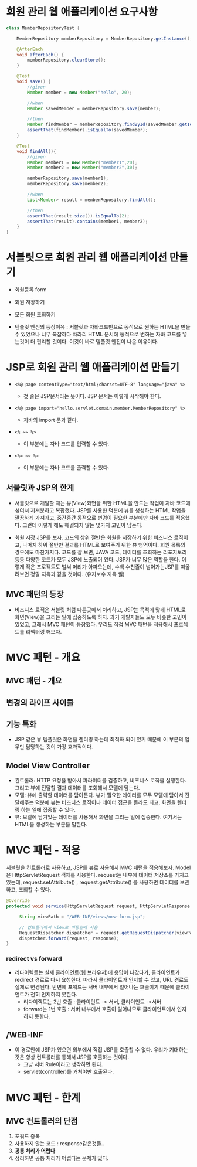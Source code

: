 
# 회원 관리 웹 애플리케이션 요구사항

```java
class MemberRepositoryTest {

    MemberRepository memberRepository = MemberRepository.getInstance();

    @AfterEach
    void afterEach() {
        memberRepository.clearStore();
    }

    @Test
    void save() {
        //given
        Member member = new Member("hello", 20);

        //when
        Member savedMember = memberRepository.save(member);

        //then
        Member findMember = memberRepository.findById(savedMember.getId());
        assertThat(findMember).isEqualTo(savedMember);
    }

    @Test
    void findAll(){
        //given
        Member member1 = new Member("member1",20);
        Member member2 = new Member("member2",30);

        memberRepository.save(member1);
        memberRepository.save(member2);

        //when
        List<Member> result = memberRepository.findAll();

        //then
        assertThat(result.size()).isEqualTo(2);
        assertThat(result).contains(member1, member2);
    }
}
```

# 서블릿으로 회원 관리 웹 애플리케이션 만들기

+ 회원등록 form 
+ 회원 저장하기
+ 모든 회원 조회하기

+ 템플릿 엔진의 등장이유 : 서블릿과 자바코드만으로 동적으로 원하는 HTML을 만들 수 있었으나 너무 복잡하다 차라리 HTML 문서에 동적으로 변하는 자바 코드를 넣는것이 더 편리할 것이다. 이것이 바로 템플릿 엔진이 나온 이유이다.

# JSP로 회원 관리 웹 애플리케이션 만들기

+ ```<%@ page contentType="text/html;charset=UTF-8" language="java" %>```
    - 첫 줄은 JSP문서라는 뜻이다. JSP 문서는 이렇게 시작해야 한다.

+ ```<%@ page import="hello.servlet.domain.member.MemberRepository" %>```
    - 자바의 import 문과 같다.
+ ```<% ~~ %>```
    - 이 부분에는 자바 코드를 입력할 수 있다.
+ ```<%= ~~ %>```
    - 이 부분에는 자바 코드를 출력할 수 있다.

## 서블릿과 JSP의 한계
+ 서블릿으로 개발할 때는 뷰(View)화면을 위한 HTML을 만드는 작업이 자바 코드에 섞여서 지저분하고 복잡했다. JSP를 사용한 덕분에 뷰를 생성하는 HTML 작업을 깔끔하게 가져가고, 중간중간 동적으로 변경이 필요한 부분에만 자바 코드를 적용했다. 그런데 이렇게 해도 해결되지 않는 몇가지 고민이 남는다.

+ 회원 저장 JSP를 보자. 코드의 상위 절반은 회원을 저장하기 위한 비즈니스 로직이고, 나머지 하위 절반만 결과를 HTML로 보여주기 위한 뷰 영역이다. 회원 목록의 경우에도 마찬가지다.
코드를 잘 보면, JAVA 코드, 데이터를 조회하는 리포지토리 등등 다양한 코드가 모두 JSP에 노출되어 있다. JSP가 너무 많은 역할을 한다. 이렇게 작은 프로젝트도 벌써 머리가 아파오는데, 수백 수천줄이 넘어가는JSP를 떠올려보면 정말 지옥과 같을 것이다. (유지보수 지옥 썰)

## MVC 패턴의 등장
+ 비즈니스 로직은 서블릿 처럼 다른곳에서 처리하고, JSP는 목적에 맞게 HTML로 화면(View)을 그리는 일에 집중하도록 하자. 과거 개발자들도 모두 비슷한 고민이 있었고, 그래서 MVC 패턴이 등장했다. 우리도 직접 MVC 패턴을 적용해서 프로젝트를 리팩터링 해보자.

# MVC 패턴 - 개요

## MVC 패턴 - 개요
## 변경의 라이프 사이클
## 기능 특화
+ JSP 같은 뷰 템플릿은 화면을 렌더링 하는데 최적화 되어 있기 때문에 이 부분의 업무만 담당하는 것이 가장 효과적이다.

## Model View Controller
+ 컨트롤러: HTTP 요청을 받아서 파라미터를 검증하고, 비즈니스 로직을 실행한다. 그리고 뷰에 전달할 결과 데이터를 조회해서 모델에 담는다.
+ 모델: 뷰에 출력할 데이터를 담아둔다. 뷰가 필요한 데이터를 모두 모델에 담아서 전달해주는 덕분에 뷰는 비즈니스 로직이나 데이터 접근을 몰라도 되고, 화면을 렌더링 하는 일에 집중할 수 있다.
+ 뷰: 모델에 담겨있는 데이터를 사용해서 화면을 그리는 일에 집중한다. 여기서는 HTML을 생성하는 부분을 말한다.

# MVC 패턴 - 적용

서블릿을 컨트롤러로 사용하고, JSP를 뷰로 사용해서 MVC 패턴을 적용해보자. Model은 HttpServletRequest 객체를 사용한다. request는 내부에 데이터 저장소를 가지고 있는데, request.setAttribute() , request.getAttribute() 를 사용하면 데이터를 보관하고, 조회할 수 있다.

```java
@Override
protected void service(HttpServletRequest request, HttpServletResponse  response) throws ServletException, IOException {

     String viewPath = "/WEB-INF/views/new-form.jsp";

     // 컨트롤러에서 view로 이동할때 사용
     RequestDispatcher dispatcher = request.getRequestDispatcher(viewPath);
     dispatcher.forward(request, response);
}

```

### redirect vs forward
+ 리다이렉트는 실제 클라이언트(웹 브라우저)에 응답이 나갔다가, 클라이언트가 redirect 경로로 다시 요청한다. 따라서 클라이언트가 인지할 수 있고, URL 경로도 실제로 변경된다. 반면에 포워드는 서버 내부에서 일어나는 호출이기 때문에 클라이언트가 전혀 인지하지 못한다.
    - 리다이렉트는 2번 호출 : 클라이언트 -> 서버, 클라이언트 ->서버
    - forward는 1번 호출 : 서버 내부에서 호출이 일어나므로 클라이언트에서 인지하지 못한다.
## /WEB-INF
+ 이 경로안에 JSP가 있으면 외부에서 직접 JSP를 호출할 수 없다. 우리가 기대하는 것은 항상 컨트롤러를 통해서 JSP를 호출하는 것이다.
    - 그냥 서버 Rule이라고 생각하면 된다.
    - servlet(controller)를 거쳐야만 호출된다.

# MVC 패턴 - 한계

## MVC 컨트롤러의 단점
1. 포워드 중복
2. 사용하지 않는 코드 : response같은것들..
3. **공통 처리가 어렵다**
4. 정리하면 공통 처리가 어렵다는 문제가 있다.
